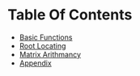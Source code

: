 # Table Of Contents

* [Basic Functions](basic.md)
* [Root Locating](roots.md)
* [Matrix Arithmancy](matrix.md)
* [Appendix](appendix.md)
